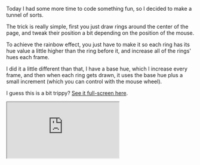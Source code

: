 <!--
.. title: Rainbow Tunnel
.. slug: rainbow-tunnel
.. date: 2013/03/07 14:44:50
.. tags: programming-projects, fun, javascript
.. link:
.. description:
-->

Today I had some more time to code something fun, so I decided to make a tunnel
of sorts.

The trick is really simple, first you just draw rings around the center of the page,
and tweak their position a bit depending on the position of the mouse.

To achieve the rainbow effect, you just have to make it so each ring has its hue value
a little higher than the ring before it, and increase all of the rings' hues each frame.

I did it a little different than that, I have a base hue, which I increase every frame,
and then when each ring gets drawn, it uses the base hue plus a small increment
(which you can control with the mouse wheel).

I guess this is a bit trippy? [See it full-screen here](/projects/tunnel).

<a href="/projects/tunnel"><iframe src="https://kaeruct.github.io/projects/tunnel/"></a>
